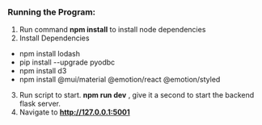 ### Running the Program:
1. Run command **npm install** to install node dependencies
2. Install Dependencies
  - npm install lodash
  - pip install --upgrade pyodbc
  - npm install d3
  - npm install @mui/material @emotion/react @emotion/styled
3. Run script to start. **npm run dev** , give it a second to start the backend flask server.
4. Navigate to **http://127.0.0.1:5001**
